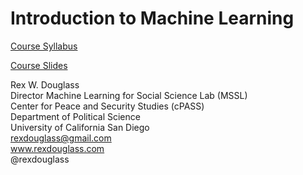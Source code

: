 # Introduction to Machine Learning

[Course Syllabus](https://CenterForPeaceAndSecurityStudies.github.io/IntroductiontoMachineLearning/Douglass_IntroductionToMachineLearning_2018_Syllabus.nb.html)

[Course Slides](https://docs.google.com/presentation/d/19i2om_jwK8m3a-jNvgtM-WMT1l1HAGaGuWeb4bgLsTM/edit#slide=id.g3ce5add348_1_30)




Rex W. Douglass<br/>
Director Machine Learning for Social Science Lab (MSSL)<br/>
Center for Peace and Security Studies (cPASS)<br/>
Department of Political Science<br/>
University of California San Diego<br/>
rexdouglass@gmail.com<br/> 
www.rexdouglass.com<br/>
@rexdouglass



